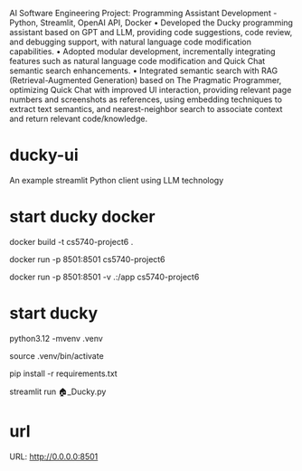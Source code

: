 
AI Software Engineering Project: Programming Assistant Development - Python, Streamlit, OpenAI API, Docker
• Developed the Ducky programming assistant based on GPT and LLM, providing code suggestions, code review, and debugging support, with natural language code modification capabilities.
• Adopted modular development, incrementally integrating features such as natural language code modification and Quick Chat semantic search enhancements.
• Integrated semantic search with RAG (Retrieval-Augmented Generation) based on The Pragmatic Programmer, optimizing Quick Chat with improved UI interaction, providing relevant page numbers and screenshots as references, using embedding techniques to extract text semantics, and nearest-neighbor search to associate context and return relevant code/knowledge.


# ducky-ui
An example streamlit Python client using LLM technology

# start ducky docker
docker build -t cs5740-project6 .

docker run -p 8501:8501 cs5740-project6

docker run -p 8501:8501 -v .:/app cs5740-project6

# start ducky
python3.12 -mvenv .venv

source .venv/bin/activate

pip install -r requirements.txt

streamlit run 🏠_Ducky.py

# url
URL: http://0.0.0.0:8501
